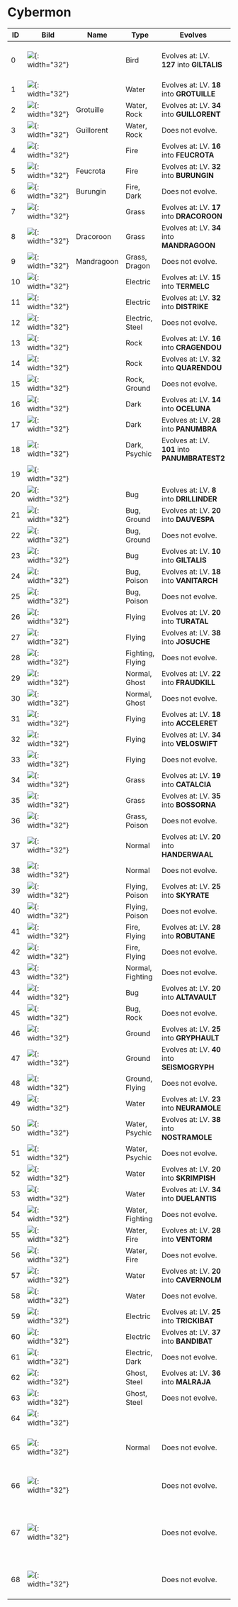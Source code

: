 # Cybermon

| ID | Bild | Name | Type | Evolves | Info |
| - | - | - | --- | ------ | ---- |
| 0 | ![](https://cybermon.htsp.ro/cybermon/0.png){: width="32"} |  | Bird | Evolves at: LV. **127** into **GILTALIS** | Glitch Cybermon (black rectangle) |
| 1 | ![](https://cybermon.htsp.ro/cybermon/1.png){: width="32"} |  | Water | Evolves at: LV. **18** into **GROTUILLE** |  |
| 2 | ![](https://cybermon.htsp.ro/cybermon/2.png){: width="32"} | Grotuille | Water, Rock | Evolves at: LV. **34** into **GUILLORENT** |  |
| 3 | ![](https://cybermon.htsp.ro/cybermon/3.png){: width="32"} | Guillorent | Water, Rock | Does not evolve. |  |
| 4 | ![](https://cybermon.htsp.ro/cybermon/4.png){: width="32"} |  | Fire | Evolves at: LV. **16** into **FEUCROTA** |  |
| 5 | ![](https://cybermon.htsp.ro/cybermon/5.png){: width="32"} | Feucrota | Fire | Evolves at: LV. **32** into **BURUNGIN** |  |
| 6 | ![](https://cybermon.htsp.ro/cybermon/6.png){: width="32"} | Burungin | Fire, Dark | Does not evolve. |  |
| 7 | ![](https://cybermon.htsp.ro/cybermon/7.png){: width="32"} |  | Grass | Evolves at: LV. **17** into **DRACOROON** |  |
| 8 | ![](https://cybermon.htsp.ro/cybermon/8.png){: width="32"} | Dracoroon | Grass | Evolves at: LV. **34** into **MANDRAGOON** |  |
| 9 | ![](https://cybermon.htsp.ro/cybermon/9.png){: width="32"} | Mandragoon | Grass, Dragon | Does not evolve. |  |
| 10 | ![](https://cybermon.htsp.ro/cybermon/10.png){: width="32"} |  | Electric | Evolves at: LV. **15** into **TERMELC** |  |
| 11 | ![](https://cybermon.htsp.ro/cybermon/11.png){: width="32"} |  | Electric | Evolves at: LV. **32** into **DISTRIKE** |  |
| 12 | ![](https://cybermon.htsp.ro/cybermon/12.png){: width="32"} |  | Electric, Steel | Does not evolve. |  |
| 13 | ![](https://cybermon.htsp.ro/cybermon/13.png){: width="32"} |  | Rock | Evolves at: LV. **16** into **CRAGENDOU** |  |
| 14 | ![](https://cybermon.htsp.ro/cybermon/14.png){: width="32"} |  | Rock | Evolves at: LV. **32** into **QUARENDOU** |  |
| 15 | ![](https://cybermon.htsp.ro/cybermon/15.png){: width="32"} |  | Rock, Ground | Does not evolve. |  |
| 16 | ![](https://cybermon.htsp.ro/cybermon/16.png){: width="32"} |  | Dark | Evolves at: LV. **14** into **OCELUNA** |  |
| 17 | ![](https://cybermon.htsp.ro/cybermon/17.png){: width="32"} |  | Dark | Evolves at: LV. **28** into **PANUMBRA** |  |
| 18 | ![](https://cybermon.htsp.ro/cybermon/18.png){: width="32"} |  | Dark, Psychic | Evolves at: LV. **101** into **PANUMBRATEST2** |  |
| 19 | ![](https://cybermon.htsp.ro/cybermon/19.png){: width="32"} |  |  |  |  |
| 20 | ![](https://cybermon.htsp.ro/cybermon/20.png){: width="32"} |  | Bug | Evolves at: LV. **8** into **DRILLINDER** |  |
| 21 | ![](https://cybermon.htsp.ro/cybermon/21.png){: width="32"} |  | Bug, Ground | Evolves at: LV. **20** into **DAUVESPA** |  |
| 22 | ![](https://cybermon.htsp.ro/cybermon/22.png){: width="32"} |  | Bug, Ground | Does not evolve. |  |
| 23 | ![](https://cybermon.htsp.ro/cybermon/23.png){: width="32"} |  | Bug | Evolves at: LV. **10** into **GILTALIS** |  |
| 24 | ![](https://cybermon.htsp.ro/cybermon/24.png){: width="32"} |  | Bug, Poison | Evolves at: LV. **18** into **VANITARCH** |  |
| 25 | ![](https://cybermon.htsp.ro/cybermon/25.png){: width="32"} |  | Bug, Poison | Does not evolve. |  |
| 26 | ![](https://cybermon.htsp.ro/cybermon/26.png){: width="32"} |  | Flying | Evolves at: LV. **20** into **TURATAL** |  |
| 27 | ![](https://cybermon.htsp.ro/cybermon/27.png){: width="32"} |  | Flying | Evolves at: LV. **38** into **JOSUCHE** |  |
| 28 | ![](https://cybermon.htsp.ro/cybermon/28.png){: width="32"} |  | Fighting, Flying | Does not evolve. |  |
| 29 | ![](https://cybermon.htsp.ro/cybermon/29.png){: width="32"} |  | Normal, Ghost | Evolves at: LV. **22** into **FRAUDKILL** |  |
| 30 | ![](https://cybermon.htsp.ro/cybermon/30.png){: width="32"} |  | Normal, Ghost | Does not evolve. |  |
| 31 | ![](https://cybermon.htsp.ro/cybermon/31.png){: width="32"} |  | Flying | Evolves at: LV. **18** into **ACCELERET** |  |
| 32 | ![](https://cybermon.htsp.ro/cybermon/32.png){: width="32"} |  | Flying | Evolves at: LV. **34** into **VELOSWIFT** |  |
| 33 | ![](https://cybermon.htsp.ro/cybermon/33.png){: width="32"} |  | Flying | Does not evolve. |  |
| 34 | ![](https://cybermon.htsp.ro/cybermon/34.png){: width="32"} |  | Grass | Evolves at: LV. **19** into **CATALCIA** |  |
| 35 | ![](https://cybermon.htsp.ro/cybermon/35.png){: width="32"} |  | Grass | Evolves at: LV. **35** into **BOSSORNA** |  |
| 36 | ![](https://cybermon.htsp.ro/cybermon/36.png){: width="32"} |  | Grass, Poison | Does not evolve. |  |
| 37 | ![](https://cybermon.htsp.ro/cybermon/37.png){: width="32"} |  | Normal | Evolves at: LV. **20** into **HANDERWAAL** |  |
| 38 | ![](https://cybermon.htsp.ro/cybermon/38.png){: width="32"} |  | Normal | Does not evolve. |  |
| 39 | ![](https://cybermon.htsp.ro/cybermon/39.png){: width="32"} |  | Flying, Poison | Evolves at: LV. **25** into **SKYRATE** |  |
| 40 | ![](https://cybermon.htsp.ro/cybermon/40.png){: width="32"} |  | Flying, Poison | Does not evolve. |  |
| 41 | ![](https://cybermon.htsp.ro/cybermon/41.png){: width="32"} |  | Fire, Flying | Evolves at: LV. **28** into **ROBUTANE** |  |
| 42 | ![](https://cybermon.htsp.ro/cybermon/42.png){: width="32"} |  | Fire, Flying | Does not evolve. |  |
| 43 | ![](https://cybermon.htsp.ro/cybermon/43.png){: width="32"} |  | Normal, Fighting | Does not evolve. |  |
| 44 | ![](https://cybermon.htsp.ro/cybermon/44.png){: width="32"} |  | Bug | Evolves at: LV. **20** into **ALTAVAULT** |  |
| 45 | ![](https://cybermon.htsp.ro/cybermon/45.png){: width="32"} |  | Bug, Rock | Does not evolve. |  |
| 46 | ![](https://cybermon.htsp.ro/cybermon/46.png){: width="32"} |  | Ground | Evolves at: LV. **25** into **GRYPHAULT** |  |
| 47 | ![](https://cybermon.htsp.ro/cybermon/47.png){: width="32"} |  | Ground | Evolves at: LV. **40** into **SEISMOGRYPH** |  |
| 48 | ![](https://cybermon.htsp.ro/cybermon/48.png){: width="32"} |  | Ground, Flying | Does not evolve. |  |
| 49 | ![](https://cybermon.htsp.ro/cybermon/49.png){: width="32"} |  | Water | Evolves at: LV. **23** into **NEURAMOLE** |  |
| 50 | ![](https://cybermon.htsp.ro/cybermon/50.png){: width="32"} |  | Water, Psychic | Evolves at: LV. **38** into **NOSTRAMOLE** |  |
| 51 | ![](https://cybermon.htsp.ro/cybermon/51.png){: width="32"} |  | Water, Psychic | Does not evolve. |  |
| 52 | ![](https://cybermon.htsp.ro/cybermon/52.png){: width="32"} |  | Water | Evolves at: LV. **20** into **SKRIMPISH** |  |
| 53 | ![](https://cybermon.htsp.ro/cybermon/53.png){: width="32"} |  | Water | Evolves at: LV. **34** into **DUELANTIS** |  |
| 54 | ![](https://cybermon.htsp.ro/cybermon/54.png){: width="32"} |  | Water, Fighting | Does not evolve. |  |
| 55 | ![](https://cybermon.htsp.ro/cybermon/55.png){: width="32"} |  | Water, Fire | Evolves at: LV. **28** into **VENTORM** |  |
| 56 | ![](https://cybermon.htsp.ro/cybermon/56.png){: width="32"} |  | Water, Fire | Does not evolve. |  |
| 57 | ![](https://cybermon.htsp.ro/cybermon/57.png){: width="32"} |  | Water | Evolves at: LV. **20** into **CAVERNOLM** |  |
| 58 | ![](https://cybermon.htsp.ro/cybermon/58.png){: width="32"} |  | Water | Does not evolve. |  |
| 59 | ![](https://cybermon.htsp.ro/cybermon/59.png){: width="32"} |  | Electric | Evolves at: LV. **25** into **TRICKIBAT** |  |
| 60 | ![](https://cybermon.htsp.ro/cybermon/60.png){: width="32"} |  | Electric | Evolves at: LV. **37** into **BANDIBAT** |  |
| 61 | ![](https://cybermon.htsp.ro/cybermon/61.png){: width="32"} |  | Electric, Dark | Does not evolve. |  |
| 62 | ![](https://cybermon.htsp.ro/cybermon/62.png){: width="32"} |  | Ghost, Steel | Evolves at: LV. **36** into **MALRAJA** |  |
| 63 | ![](https://cybermon.htsp.ro/cybermon/63.png){: width="32"} |  | Ghost, Steel | Does not evolve. |  |
| 64 | ![](https://cybermon.htsp.ro/cybermon/64.png){: width="32"} |  |  |  |  |
| 65 | ![](https://cybermon.htsp.ro/cybermon/65.png){: width="32"} |  | Normal | Does not evolve. | Glitch Cybermon (strange block) |
| 66 | ![](https://cybermon.htsp.ro/cybermon/66.png){: width="32"} |  |  | Does not evolve. | Glitch Cybermon (pond from City) |
| 67 | ![](https://cybermon.htsp.ro/cybermon/67.png){: width="32"} |  |  | Does not evolve. | Glitch Cybermon (loader from forst multiple times) |
| 68 | ![](https://cybermon.htsp.ro/cybermon/68.png){: width="32"} |  |  | Does not evolve. | Glitch Cybermon (shop from City) |
